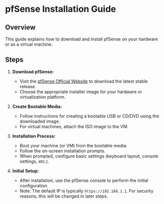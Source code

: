 # pfSense Installation Guide

## Overview
This guide explains how to download and install pfSense on your hardware or as a virtual machine.

## Steps

1. **Download pfSense:**
   - Visit the [pfSense Official Website](https://www.pfsense.org/) to download the latest stable release.
   - Choose the appropriate installer image for your hardware or virtualization platform.

2. **Create Bootable Media:**
   - Follow instructions for creating a bootable USB or CD/DVD using the downloaded image.
   - For virtual machines, attach the ISO image to the VM.

3. **Installation Process:**
   - Boot your machine (or VM) from the bootable media.
   - Follow the on-screen installation prompts.
   - When prompted, configure basic settings (keyboard layout, console settings, etc.).

4. **Initial Setup:**
   - After installation, use the pfSense console to perform the initial configuration.
   - Note: The default IP is typically `https://192.168.1.1`. For security reasons, this will be changed in later steps.
